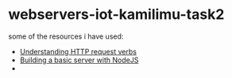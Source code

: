 # webservers-iot-kamilimu-task2

some of the resources i have used:
+ [Understanding HTTP request verbs](https://www.youtube.com/watch?v=Pm28JXFAu4Y)
+ [Building a basic server with NodeJS](https://www.youtube.com/watch?v=Pm28JXFAu4Y)
+